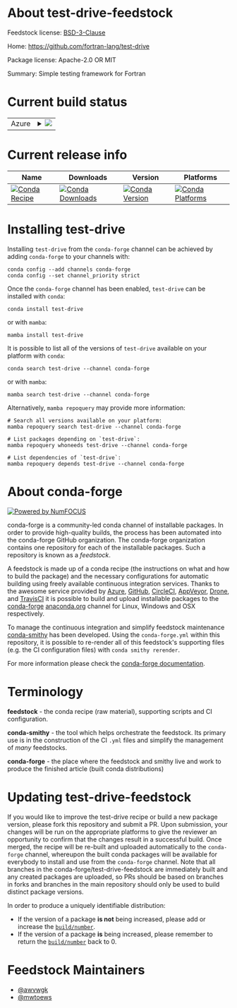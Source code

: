 About test-drive-feedstock
==========================

Feedstock license: [BSD-3-Clause](https://github.com/conda-forge/test-drive-feedstock/blob/main/LICENSE.txt)

Home: https://github.com/fortran-lang/test-drive

Package license: Apache-2.0 OR MIT

Summary: Simple testing framework for Fortran

Current build status
====================


<table>
    
  <tr>
    <td>Azure</td>
    <td>
      <details>
        <summary>
          <a href="https://dev.azure.com/conda-forge/feedstock-builds/_build/latest?definitionId=25874&branchName=main">
            <img src="https://dev.azure.com/conda-forge/feedstock-builds/_apis/build/status/test-drive-feedstock?branchName=main">
          </a>
        </summary>
        <table>
          <thead><tr><th>Variant</th><th>Status</th></tr></thead>
          <tbody><tr>
              <td>linux_64</td>
              <td>
                <a href="https://dev.azure.com/conda-forge/feedstock-builds/_build/latest?definitionId=25874&branchName=main">
                  <img src="https://dev.azure.com/conda-forge/feedstock-builds/_apis/build/status/test-drive-feedstock?branchName=main&jobName=linux&configuration=linux%20linux_64_" alt="variant">
                </a>
              </td>
            </tr><tr>
              <td>linux_aarch64</td>
              <td>
                <a href="https://dev.azure.com/conda-forge/feedstock-builds/_build/latest?definitionId=25874&branchName=main">
                  <img src="https://dev.azure.com/conda-forge/feedstock-builds/_apis/build/status/test-drive-feedstock?branchName=main&jobName=linux&configuration=linux%20linux_aarch64_" alt="variant">
                </a>
              </td>
            </tr><tr>
              <td>linux_ppc64le</td>
              <td>
                <a href="https://dev.azure.com/conda-forge/feedstock-builds/_build/latest?definitionId=25874&branchName=main">
                  <img src="https://dev.azure.com/conda-forge/feedstock-builds/_apis/build/status/test-drive-feedstock?branchName=main&jobName=linux&configuration=linux%20linux_ppc64le_" alt="variant">
                </a>
              </td>
            </tr><tr>
              <td>osx_64</td>
              <td>
                <a href="https://dev.azure.com/conda-forge/feedstock-builds/_build/latest?definitionId=25874&branchName=main">
                  <img src="https://dev.azure.com/conda-forge/feedstock-builds/_apis/build/status/test-drive-feedstock?branchName=main&jobName=osx&configuration=osx%20osx_64_" alt="variant">
                </a>
              </td>
            </tr><tr>
              <td>osx_arm64</td>
              <td>
                <a href="https://dev.azure.com/conda-forge/feedstock-builds/_build/latest?definitionId=25874&branchName=main">
                  <img src="https://dev.azure.com/conda-forge/feedstock-builds/_apis/build/status/test-drive-feedstock?branchName=main&jobName=osx&configuration=osx%20osx_arm64_" alt="variant">
                </a>
              </td>
            </tr><tr>
              <td>win_64</td>
              <td>
                <a href="https://dev.azure.com/conda-forge/feedstock-builds/_build/latest?definitionId=25874&branchName=main">
                  <img src="https://dev.azure.com/conda-forge/feedstock-builds/_apis/build/status/test-drive-feedstock?branchName=main&jobName=win&configuration=win%20win_64_" alt="variant">
                </a>
              </td>
            </tr>
          </tbody>
        </table>
      </details>
    </td>
  </tr>
</table>

Current release info
====================

| Name | Downloads | Version | Platforms |
| --- | --- | --- | --- |
| [![Conda Recipe](https://img.shields.io/badge/recipe-test--drive-green.svg)](https://anaconda.org/conda-forge/test-drive) | [![Conda Downloads](https://img.shields.io/conda/dn/conda-forge/test-drive.svg)](https://anaconda.org/conda-forge/test-drive) | [![Conda Version](https://img.shields.io/conda/vn/conda-forge/test-drive.svg)](https://anaconda.org/conda-forge/test-drive) | [![Conda Platforms](https://img.shields.io/conda/pn/conda-forge/test-drive.svg)](https://anaconda.org/conda-forge/test-drive) |

Installing test-drive
=====================

Installing `test-drive` from the `conda-forge` channel can be achieved by adding `conda-forge` to your channels with:

```
conda config --add channels conda-forge
conda config --set channel_priority strict
```

Once the `conda-forge` channel has been enabled, `test-drive` can be installed with `conda`:

```
conda install test-drive
```

or with `mamba`:

```
mamba install test-drive
```

It is possible to list all of the versions of `test-drive` available on your platform with `conda`:

```
conda search test-drive --channel conda-forge
```

or with `mamba`:

```
mamba search test-drive --channel conda-forge
```

Alternatively, `mamba repoquery` may provide more information:

```
# Search all versions available on your platform:
mamba repoquery search test-drive --channel conda-forge

# List packages depending on `test-drive`:
mamba repoquery whoneeds test-drive --channel conda-forge

# List dependencies of `test-drive`:
mamba repoquery depends test-drive --channel conda-forge
```


About conda-forge
=================

[![Powered by
NumFOCUS](https://img.shields.io/badge/powered%20by-NumFOCUS-orange.svg?style=flat&colorA=E1523D&colorB=007D8A)](https://numfocus.org)

conda-forge is a community-led conda channel of installable packages.
In order to provide high-quality builds, the process has been automated into the
conda-forge GitHub organization. The conda-forge organization contains one repository
for each of the installable packages. Such a repository is known as a *feedstock*.

A feedstock is made up of a conda recipe (the instructions on what and how to build
the package) and the necessary configurations for automatic building using freely
available continuous integration services. Thanks to the awesome service provided by
[Azure](https://azure.microsoft.com/en-us/services/devops/), [GitHub](https://github.com/),
[CircleCI](https://circleci.com/), [AppVeyor](https://www.appveyor.com/),
[Drone](https://cloud.drone.io/welcome), and [TravisCI](https://travis-ci.com/)
it is possible to build and upload installable packages to the
[conda-forge](https://anaconda.org/conda-forge) [anaconda.org](https://anaconda.org/)
channel for Linux, Windows and OSX respectively.

To manage the continuous integration and simplify feedstock maintenance
[conda-smithy](https://github.com/conda-forge/conda-smithy) has been developed.
Using the ``conda-forge.yml`` within this repository, it is possible to re-render all of
this feedstock's supporting files (e.g. the CI configuration files) with ``conda smithy rerender``.

For more information please check the [conda-forge documentation](https://conda-forge.org/docs/).

Terminology
===========

**feedstock** - the conda recipe (raw material), supporting scripts and CI configuration.

**conda-smithy** - the tool which helps orchestrate the feedstock.
                   Its primary use is in the construction of the CI ``.yml`` files
                   and simplify the management of *many* feedstocks.

**conda-forge** - the place where the feedstock and smithy live and work to
                  produce the finished article (built conda distributions)


Updating test-drive-feedstock
=============================

If you would like to improve the test-drive recipe or build a new
package version, please fork this repository and submit a PR. Upon submission,
your changes will be run on the appropriate platforms to give the reviewer an
opportunity to confirm that the changes result in a successful build. Once
merged, the recipe will be re-built and uploaded automatically to the
`conda-forge` channel, whereupon the built conda packages will be available for
everybody to install and use from the `conda-forge` channel.
Note that all branches in the conda-forge/test-drive-feedstock are
immediately built and any created packages are uploaded, so PRs should be based
on branches in forks and branches in the main repository should only be used to
build distinct package versions.

In order to produce a uniquely identifiable distribution:
 * If the version of a package **is not** being increased, please add or increase
   the [``build/number``](https://docs.conda.io/projects/conda-build/en/latest/resources/define-metadata.html#build-number-and-string).
 * If the version of a package **is** being increased, please remember to return
   the [``build/number``](https://docs.conda.io/projects/conda-build/en/latest/resources/define-metadata.html#build-number-and-string)
   back to 0.

Feedstock Maintainers
=====================

* [@awvwgk](https://github.com/awvwgk/)
* [@mwtoews](https://github.com/mwtoews/)

